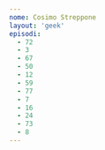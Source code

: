 ```yaml
---
nome: Cosimo Streppone
layout: 'geek'
episodi:
  - 72
  - 3
  - 67
  - 50
  - 12
  - 59
  - 77
  - 7
  - 16
  - 24
  - 73
  - 8
---
```

